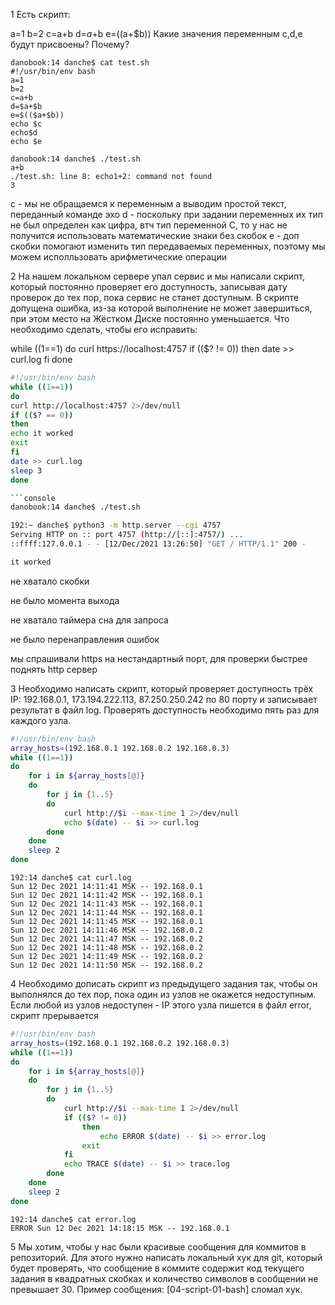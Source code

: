 1
Есть скрипт:

a=1
b=2
c=a+b
d=$a+$b
e=$(($a+$b))
Какие значения переменным c,d,e будут присвоены?
Почему?

```console
danobook:14 danche$ cat test.sh
#!/usr/bin/env bash
a=1
b=2
c=a+b
d=$a+$b
e=$(($a+$b))
echo $c
echo$d
echo $e

danobook:14 danche$ ./test.sh
a+b
./test.sh: line 8: echo1+2: command not found
3
```
c - мы не обращаемся к переменным а выводим простой текст, переданный команде эхо
d - поскольку при задании переменных их тип не был определен как цифра, втч тип переменной С, 
то у нас не получится использовать математические знаки без скобок
e - доп скобки помогают изменить тип передаваемых переменных, поэтому мы можем исполльзовать арифметические операции

2
На нашем локальном сервере упал сервис и мы написали скрипт, который постоянно проверяет его доступность, 
записывая дату проверок до тех пор, пока сервис не станет доступным. В скрипте допущена ошибка, из-за которой выполнение не может завершиться, 
при этом место на Жёстком Диске постоянно уменьшается. Что необходимо сделать, чтобы его исправить:

while ((1==1)
do
curl https://localhost:4757
if (($? != 0))
then
date >> curl.log
fi
done

```bash
#!/usr/bin/env bash
while ((1==1))
do
curl http://localhost:4757 2>/dev/null
if (($? == 0))
then
echo it worked
exit
fi
date >> curl.log
sleep 3
done

```console
danobook:14 danche$ ./test.sh

192:~ danche$ python3 -m http.server --cgi 4757
Serving HTTP on :: port 4757 (http://[::]:4757/) ...
::ffff:127.0.0.1 - - [12/Dec/2021 13:26:50] "GET / HTTP/1.1" 200 -

it worked
```
не хватало скобки

не было момента выхода

не хватало таймера сна для запроса

не было перенаправления ошибок

мы спрашивали https на нестандартный порт, для проверки быстрее поднять http сервер


3
Необходимо написать скрипт, который проверяет доступность трёх IP: 192.168.0.1, 173.194.222.113, 87.250.250.242 
по 80 порту и записывает результат в файл log. Проверять доступность необходимо пять раз для каждого узла.
```bash
#!/usr/bin/env bash
array_hosts=(192.168.0.1 192.168.0.2 192.168.0.3)
while ((1==1))
do
	for i in ${array_hosts[@]}
	do
		for j in {1..5}
		do
			curl http://$i --max-time 1 2>/dev/null
			echo $(date) -- $i >> curl.log
		done
	done
	sleep 2
done
```
```console
192:14 danche$ cat curl.log
Sun 12 Dec 2021 14:11:41 MSK -- 192.168.0.1
Sun 12 Dec 2021 14:11:42 MSK -- 192.168.0.1
Sun 12 Dec 2021 14:11:43 MSK -- 192.168.0.1
Sun 12 Dec 2021 14:11:44 MSK -- 192.168.0.1
Sun 12 Dec 2021 14:11:45 MSK -- 192.168.0.1
Sun 12 Dec 2021 14:11:46 MSK -- 192.168.0.2
Sun 12 Dec 2021 14:11:47 MSK -- 192.168.0.2
Sun 12 Dec 2021 14:11:48 MSK -- 192.168.0.2
Sun 12 Dec 2021 14:11:49 MSK -- 192.168.0.2
Sun 12 Dec 2021 14:11:50 MSK -- 192.168.0.2
```

4
Необходимо дописать скрипт из предыдущего задания так, чтобы он выполнялся до тех пор, пока один из узлов не окажется недоступным. 
Если любой из узлов недоступен - IP этого узла пишется в файл error, скрипт прерывается

```bash
#!/usr/bin/env bash
array_hosts=(192.168.0.1 192.168.0.2 192.168.0.3)
while ((1==1))
do
	for i in ${array_hosts[@]}
	do
		for j in {1..5}
		do
			curl http://$i --max-time 1 2>/dev/null
			if (($? != 0))
				then
					echo ERROR $(date) -- $i >> error.log
				exit
			fi
			echo TRACE $(date) -- $i >> trace.log
		done
	done
	sleep 2
done
```

```console
192:14 danche$ cat error.log
ERROR Sun 12 Dec 2021 14:18:15 MSK -- 192.168.0.1

```


5
Мы хотим, чтобы у нас были красивые сообщения для коммитов в репозиторий. 
Для этого нужно написать локальный хук для git, который будет проверять, 
что сообщение в коммите содержит код текущего задания в квадратных скобках и количество символов в сообщении не превышает 30. 
Пример сообщения: [04-script-01-bash] сломал хук.

